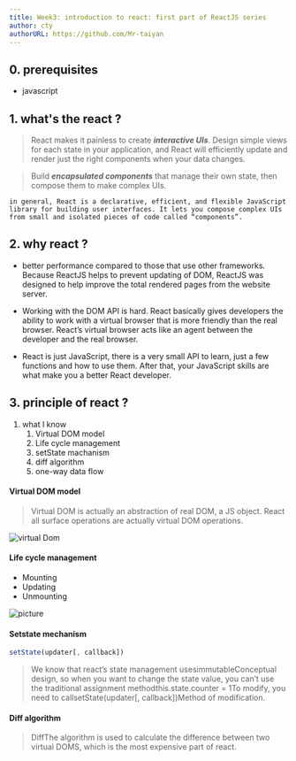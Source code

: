 ```yaml
---
title: Week3: introduction to react: first part of ReactJS series
author: cty
authorURL: https://github.com/Mr-taiyan
---
```


## 0. prerequisites

- javascript

## 1. what's the react ?
> React makes it painless to create ***interactive UIs***. Design simple views for each state in your application, and React will efficiently update and render just the right components when your data changes.

> Build ***encapsulated components*** that manage their own state, then compose them to make complex UIs.

<!--truncate-->

```text
in general, React is a declarative, efficient, and flexible JavaScript library for building user interfaces. It lets you compose complex UIs from small and isolated pieces of code called “components”.
```

## 2. why react ?
- better performance compared to those that use other frameworks. Because ReactJS helps to prevent updating of DOM, ReactJS was designed to help improve the total rendered pages from the website server.

- Working with the DOM API is hard. React basically gives developers the ability to work with a virtual browser that is more friendly than the real browser. React’s virtual browser acts like an agent between the developer and the real browser.

- React is just JavaScript, there is a very small API to learn, just a few functions and how to use them. After that, your JavaScript skills are what make you a better React developer. 

## 3. principle of react ?
1. what I know
   1. Virtual DOM model
   2. Life cycle management
   3. setState machanism
   4. diff algorithm
   5. one-way data flow

#### Virtual DOM model
>Virtual DOM is actually an abstraction of real DOM, a JS object. React all surface operations are actually virtual DOM operations.

![virtual Dom](https://imgs.developpaper.com/imgs/1613141974-5da55fd1d0911_articlex.png)


#### Life cycle management
- Mounting 
- Updating
- Unmounting

![picture](https://imgs.developpaper.com/imgs/3858602572-5da6e613d3cf2_articlex.png)


#### Setstate mechanism
```jsx
setState(updater[, callback])
```

>We know that react’s state management usesimmutableConceptual design, so when you want to change the state value, you can’t use the traditional assignment methodthis.state.counter = 1To modify, you need to callsetState(updater[, callback])Method of modification.


#### Diff algorithm
>DiffThe algorithm is used to calculate the difference between two virtual DOMS, which is the most expensive part of react.
